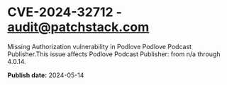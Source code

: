 # CVE-2024-32712 - audit@patchstack.com

Missing Authorization vulnerability in Podlove Podlove Podcast Publisher.This issue affects Podlove Podcast Publisher: from n/a through 4.0.14.



**Publish date:** 2024-05-14
